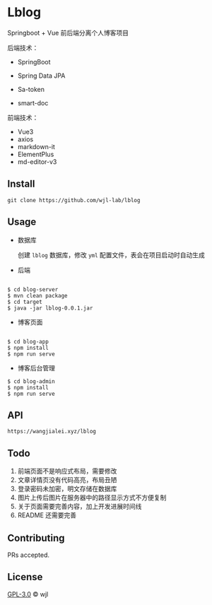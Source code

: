 # Lblog

Springboot + Vue 前后端分离个人博客项目

后端技术：

- SpringBoot

- Spring Data JPA
- Sa-token
- smart-doc

前端技术：

- Vue3
- axios
- markdown-it
- ElementPlus
- md-editor-v3



## Install

```shell
git clone https://github.com/wjl-lab/lblog
```



## Usage

- 数据库

  创建 `lblog` 数据库，修改 `yml` 配置文件，表会在项目启动时自动生成

- 后端

```shell

$ cd blog-server
$ mvn clean package
$ cd target
$ java -jar lblog-0.0.1.jar
```

- 博客页面

```shell

$ cd blog-app
$ npm install
$ npm run serve
```

- 博客后台管理

```shell
$ cd blog-admin
$ npm install
$ npm run serve
```



## API

```
https://wangjialei.xyz/lblog
```



## Todo

1. 前端页面不是响应式布局，需要修改
2. 文章详情页没有代码高亮，布局丑陋
3. 登录密码未加密，明文存储在数据库
4. 图片上传后图片在服务器中的路径显示方式不方便复制
5. 关于页面需要完善内容，加上开发进展时间线
6. README 还需要完善



## Contributing

PRs accepted.



## License

[GPL-3.0](LICENSE) © wjl